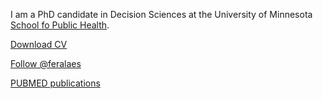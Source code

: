 I am a PhD candidate in Decision Sciences at the University of Minnesota [School fo Public Health](http://www.sph.umn.edu).

[Download CV](https://drive.google.com/file/d/0B-m7NmDTNbtsZkwtMUxvaWFQaXc/edit?usp=sharing)

[Follow @feralaes](https://twitter.com/feralaes)

[PUBMED publications](http://www.ncbi.nlm.nih.gov/pubmed/?term=Alarid-Escudero+F)
